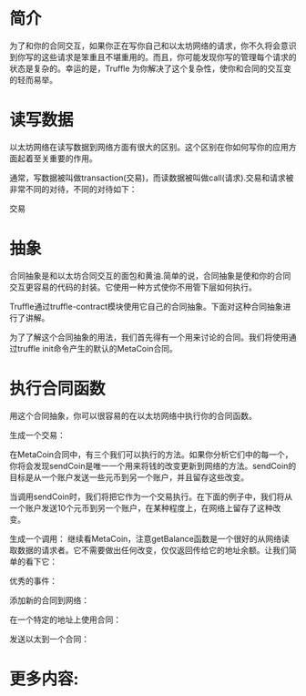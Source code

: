 # 简介

为了和你的合同交互，如果你正在写你自己和以太坊网络的请求，你不久将会意识到你写的这些请求是笨重且不堪重用的。而且，你可能发现你写的管理每个请求的状态是复杂的。幸运的是，Truffle 为你解决了这个复杂性，使你和合同的交互变的轻而易举。

# 读写数据

以太坊网络在读写数据到网络方面有很大的区别。这个区别在你如何写你的应用方面起着至关重要的作用。

通常，写数据被叫做transaction(交易)，而读数据被叫做call(请求).交易和请求被非常不同的对待，不同的对待如下：

交易

# 抽象

合同抽象是和以太坊合同交互的面包和黄油.简单的说，合同抽象是使和你的合同交互更容易的代码的封装。它使用一种方式使你不用管下层如何执行。

Truffle通过truffle-contract模块使用它自己的合同抽象。下面对这种合同抽象进行了讲解。

为了了解这个合同抽象的用法，我们首先得有一个用来讨论的合同。我们将使用通过truffle init命令产生的默认的MetaCoin合同。

# 执行合同函数

用这个合同抽象，你可以很容易的在以太坊网络中执行你的合同函数。


生成一个交易：

  在MetaCoin合同中，有三个我们可以执行的方法。如果你分析它们中的每一个，你将会发现sendCoin是唯一一个用来将钱的改变更新到网络的方法。sendCoin的目标是从一个账户发送一些元币到另一个账户，并且留存这些改变。

  当调用sendCoin时，我们将把它作为一个交易执行。在下面的例子中，我们将从一个账户发送10个元币到另一个账户，在某种程度上，在网络上留存了这种改变。

生成一个调用：
  继续看MetaCoin，注意getBalance函数是一个很好的从网络读取数据的请求者。它不需要做出任何改变，仅仅返回传给它的地址余额。让我们简单的看下它：

优秀的事件：

添加新的合同到网络：

在一个特定的地址上使用合同：

发送以太到一个合同：

# 更多内容:

















 



